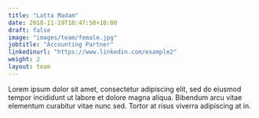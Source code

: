```yaml
--- 
title: "Latta Madam"
date: 2018-11-19T10:47:58+10:00
draft: false
image: "images/team/female.jpg"
jobtitle: "Accounting Partner"
linkedinurl: "https://www.linkedin.com/example2"
weight: 2
layout: team
---
```


Lorem ipsum dolor sit amet, consectetur adipiscing elit, sed do eiusmod tempor incididunt ut labore et dolore magna aliqua. Bibendum arcu vitae elementum curabitur vitae nunc sed. Tortor at risus viverra adipiscing at in.

